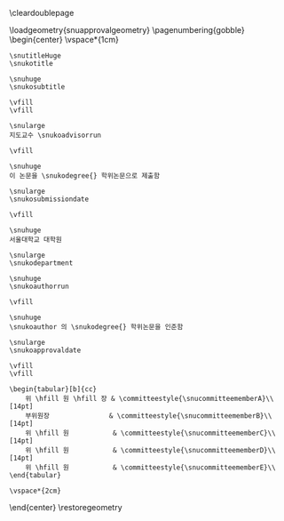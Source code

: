 \cleardoublepage

\loadgeometry{snuapprovalgeometry}
\pagenumbering{gobble}
\begin{center}
    \vspace*{1cm}

    \snutitleHuge
    \snukotitle

    \snuhuge
    \snukosubtitle

    \vfill
    \vfill

    \snularge
    지도교수 \snukoadvisorrun

    \vfill

    \snuhuge
    이 논문을 \snukodegree{} 학위논문으로 제출함

    \snularge
    \snukosubmissiondate

    \vfill

    \snuhuge
    서울대학교 대학원

    \snularge
    \snukodepartment

    \snuhuge
    \snukoauthorrun

    \vfill

    \snuhuge
    \snukoauthor 의 \snukodegree{} 학위논문을 인준함

    \snularge
    \snukoapprovaldate

    \vfill
    \vfill

    \begin{tabular}[b]{cc}
        위 \hfill 원 \hfill 장 & \committeestyle{\snucommitteememberA}\\[14pt]
        부위원장               & \committeestyle{\snucommitteememberB}\\[14pt]
        위 \hfill 원           & \committeestyle{\snucommitteememberC}\\[14pt]
        위 \hfill 원           & \committeestyle{\snucommitteememberD}\\[14pt]
        위 \hfill 원           & \committeestyle{\snucommitteememberE}\\
    \end{tabular}

    \vspace*{2cm}

\end{center}
\restoregeometry

<!-- ㉮ 인준지의 서명과 날인은 심사위원장을 포함하여 석사과정 3인, 박사과정은 5인으로 한다.
㉯ 심사위원의 인준 증명은 날인으로 한다.
㉰ 논문 지도교수는 해당 지도 논문의 심사위원장이 될 수 없으며, 심사위원 중 1인이 되어, 인준지 가장 하단에 날인한다.
㉱ 논문 제출일은 “논문심사계획”상의 심사용 논문 제출기한이 속하는 연, 월까지만 표시한다.
    예) 논문제출기한이 2016. 10. 22일 경우 : “2016년 10월” 표기 
㉲ 논문 인준일은 “논문심사계획”상의 논문 종심일이 속하는 연, 월까지만 표시한다.
    예) 논문 종심기한이 2016. 12. 22일 경우 : “2016년 12월” 표기 -->
